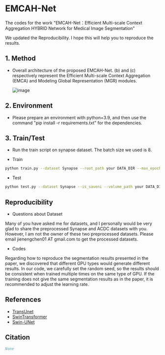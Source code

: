 # EMCAH-Net
The codes for the work "EMCAH-Net：Efficient Multi-scale Context Aggregation HYBRID Network for Medical Image Segmentation" 

We updated the Reproducibility. I hope this will help you to reproduce the results.

## 1. Method
* Overall architecture of the proposed EMCAH-Net. (b) and (c) respectively represent the Efficient Multi-scale Context Aggregation (EMCA) and Modeling Global Representation (MGR) modules.

  ![image](https://github.com/AloneIsland/EMCAM-Net/blob/master/tool/EMCAM-Net.jpg)

## 2. Environment

- Please prepare an environment with python=3.9, and then use the command "pip install -r requirements.txt" for the dependencies.

## 3. Train/Test

- Run the train script on synapse dataset. The batch size we used is 8. 

- Train

```bash
python train.py --dataset Synapse --root_path your DATA_DIR --max_epochs 300 --output_dir your OUT_DIR  --img_size 224 --base_lr 0.05 --batch_size 8
```

- Test 

```bash
python test.py --dataset Synapse --is_saveni --volume_path your DATA_DIR --output_dir your OUT_DIR
```

## Reproducibility

- Questions about Dataset

Many of you have asked me for datasets, and I personally would be very glad to share the preprocessed Synapse and ACDC datasets with you. However, I am not the owner of these two preprocessed datasets. Please email jienengchen01 AT gmail.com to get the processed datasets.

- Codes

Regarding how to reproduce the segmentation results presented in the paper, we discovered that different GPU types would generate different results. In our code, we carefully set the random seed, so the results should be consistent when trained multiple times on the same type of GPU. If the training does not give the same segmentation results as in the paper, it is recommended to adjust the learning rate. 

## References
* [TransUnet](https://github.com/Beckschen/TransUNet)
* [SwinTransformer](https://github.com/microsoft/Swin-Transformer)
* [Swin-UNet](https://github.com/HuCaoFighting/Swin-Unet)

## Citation

```bibtex
None
```
